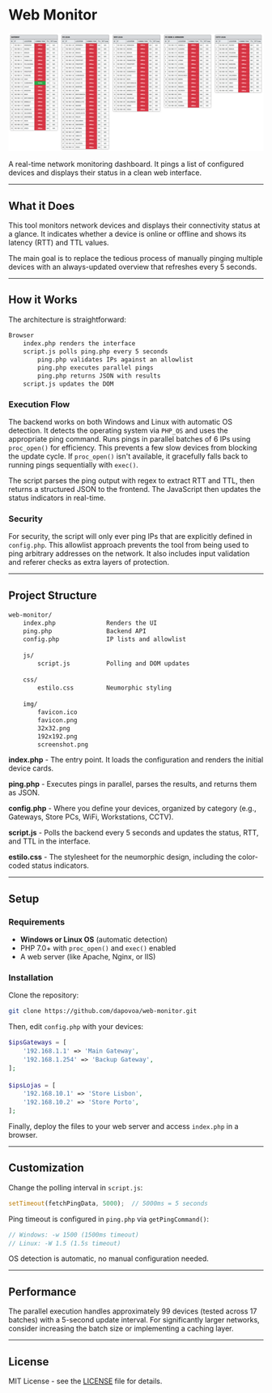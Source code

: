 # Web Monitor

![Web Monitor Dashboard](img/screenshot.png)

A real-time network monitoring dashboard. It pings a list of configured devices and displays their status in a clean web interface.

---

## What it Does

This tool monitors network devices and displays their connectivity status at a glance. It indicates whether a device is online or offline and shows its latency (RTT) and TTL values.

The main goal is to replace the tedious process of manually pinging multiple devices with an always-updated overview that refreshes every 5 seconds.

---

## How it Works

The architecture is straightforward:

```
Browser
    index.php renders the interface
    script.js polls ping.php every 5 seconds
        ping.php validates IPs against an allowlist
        ping.php executes parallel pings
        ping.php returns JSON with results
    script.js updates the DOM
```

### Execution Flow

The backend works on both Windows and Linux with automatic OS detection. It detects the operating system via `PHP_OS` and uses the appropriate ping command. Runs pings in parallel batches of 6 IPs using `proc_open()` for efficiency. This prevents a few slow devices from blocking the update cycle. If `proc_open()` isn't available, it gracefully falls back to running pings sequentially with `exec()`.

The script parses the ping output with regex to extract RTT and TTL, then returns a structured JSON to the frontend. The JavaScript then updates the status indicators in real-time.

### Security

For security, the script will only ever ping IPs that are explicitly defined in `config.php`. This allowlist approach prevents the tool from being used to ping arbitrary addresses on the network. It also includes input validation and referer checks as extra layers of protection.

---

## Project Structure

```
web-monitor/
    index.php              Renders the UI
    ping.php               Backend API
    config.php             IP lists and allowlist

    js/
        script.js          Polling and DOM updates

    css/
        estilo.css         Neumorphic styling

    img/
        favicon.ico
        favicon.png
        32x32.png
        192x192.png
        screenshot.png
```

**index.php** - The entry point. It loads the configuration and renders the initial device cards.

**ping.php** - Executes pings in parallel, parses the results, and returns them as JSON.

**config.php** - Where you define your devices, organized by category (e.g., Gateways, Store PCs, WiFi, Workstations, CCTV).

**script.js** - Polls the backend every 5 seconds and updates the status, RTT, and TTL in the interface.

**estilo.css** - The stylesheet for the neumorphic design, including the color-coded status indicators.

---

## Setup

### Requirements

- **Windows or Linux OS** (automatic detection)
- PHP 7.0+ with `proc_open()` and `exec()` enabled
- A web server (like Apache, Nginx, or IIS)

### Installation

Clone the repository:
```bash
git clone https://github.com/dapovoa/web-monitor.git
```

Then, edit `config.php` with your devices:
```php
$ipsGateways = [
    '192.168.1.1' => 'Main Gateway',
    '192.168.1.254' => 'Backup Gateway',
];

$ipsLojas = [
    '192.168.10.1' => 'Store Lisbon',
    '192.168.10.2' => 'Store Porto',
];
```
Finally, deploy the files to your web server and access `index.php` in a browser.

---

## Customization

Change the polling interval in `script.js`:
```javascript
setTimeout(fetchPingData, 5000);  // 5000ms = 5 seconds
```

Ping timeout is configured in `ping.php` via `getPingCommand()`:
```php
// Windows: -w 1500 (1500ms timeout)
// Linux: -W 1.5 (1.5s timeout)
```

OS detection is automatic, no manual configuration needed.

---

## Performance

The parallel execution handles approximately 99 devices (tested across 17 batches) with a 5-second update interval. For significantly larger networks, consider increasing the batch size or implementing a caching layer.

---

## License

MIT License - see the [LICENSE](LICENSE) file for details.
